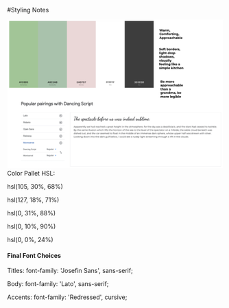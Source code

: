 #Styling Notes

<img src="src/icons/styleMock.png" alt="style mock" width="600">
Color Pallet HSL:

hsl(105, 30%, 68%)

hsl(127, 18%, 71%)

hsl(0, 31%, 88%)

hsl(0, 10%, 90%)

hsl(0, 0%, 24%)

#### Final Font Choices
Titles:
font-family: 'Josefin Sans', sans-serif;

Body:
font-family: 'Lato', sans-serif;

Accents:
font-family: 'Redressed', cursive;
